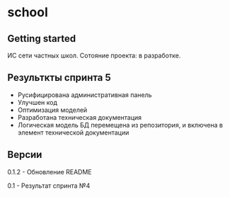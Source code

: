 # school



## Getting started

ИС сети частных школ.
Сотояние проекта: в разработке.

## Результкты спринта 5

- Русифицирована административная панель
- Улучшен код
- Оптимизация моделей
- Разработана техническая документация
- Логическая модель БД перемещена из репозитория, и включена в элемент технической документации 

## Версии

0.1.2 - Обновление README

0.1 - Результат спринта №4